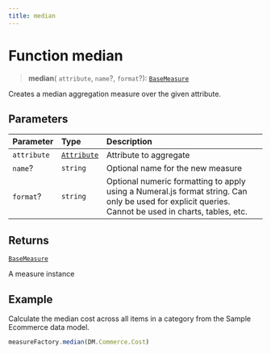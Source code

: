 ```yaml
---
title: median
---
```


# Function median

> **median**(
  `attribute`,
  `name`?,
  `format`?): [`BaseMeasure`](../../../interfaces/interface.BaseMeasure.md)

Creates a median aggregation measure over the given attribute.

## Parameters

| Parameter | Type | Description |
| :------ | :------ | :------ |
| `attribute` | [`Attribute`](../../../interfaces/interface.Attribute.md) | Attribute to aggregate |
| `name`? | `string` | Optional name for the new measure |
| `format`? | `string` | Optional numeric formatting to apply using a Numeral.js format string. Can only be used for explicit queries. Cannot be used in charts, tables, etc. |

## Returns

[`BaseMeasure`](../../../interfaces/interface.BaseMeasure.md)

A measure instance

## Example

Calculate the median cost across all items in a category from the Sample Ecommerce data model.
```ts
measureFactory.median(DM.Commerce.Cost)
```
